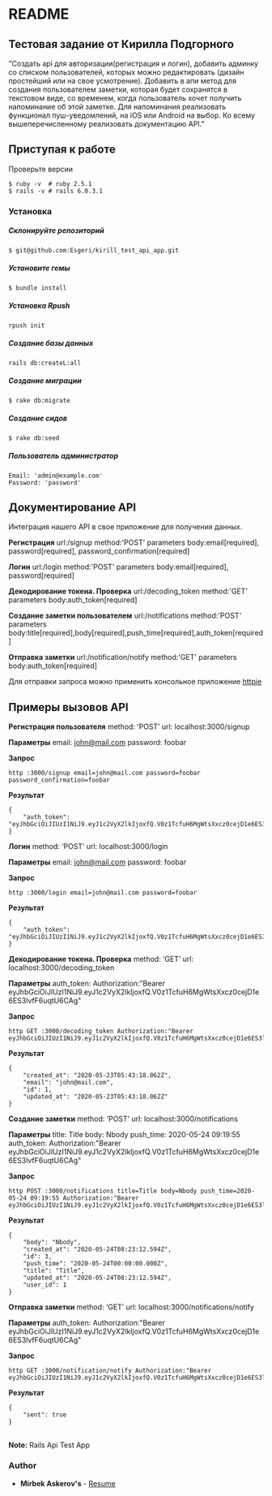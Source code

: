 # README

## Тестовая задание от Кирилла Подгорного

"Создать api для авторизации(регистрация и логин), добавить админку со списком пользователей, которых можно редактировать (дизайн простейший или на свое усмотрение). Добавить в апи метод для создания пользователем заметки, которая будет сохранятся в текстовом виде, со временем, когда пользователь хочет получить напоминание об этой заметке. Для напоминания реализовать функционал пуш-уведомлений, на iOS или Android на выбор. Ко всему вышеперечисленному реализовать документацию API."

## Приступая к работе

Проверьте версии
```
$ ruby -v  # ruby 2.5.1
$ rails -v # rails 6.0.3.1
```

### Установка

##### Склонируйте репозиторий
```
$ git@github.com:Esgeri/kirill_test_api_app.git
```

##### Установите гемы
```
$ bundle install
```

##### Установка Rpush
```
rpush init
```

##### Создание базы данных
```
rails db:createL:all
```

##### Создание миграции
```
$ rake db:migrate
```

##### Создание сидов
```
$ rake db:seed
```

##### Пользователь администратор
```
Email: 'admin@example.com'
Password: 'password'
```


##
## Документирование API
Интеграция нашего API в свое приложение для получения данных.

**Регистрация**
url:/signup
method:'POST'
parameters body:email[required], password[required], password_confirmation[required]

**Логин**
url:/login
method:'POST'
parameters body:email[required], password[required]

**Декодирование токена. Проверка**
url:/decoding_token
method:'GET'
parameters body:auth_token[required]

**Создание заметки пользователем**
url:/notifications
method:'POST'
parameters body:title[required],body[required],push_time[required],auth_token[required]

**Отправка заметки**
url:/notification/notify
method:'GET'
parameters body:auth_token[required]

Для отправки запроса можно применить консольное приложение [httpie](https://httpie.org/)

## Примеры вызовов API

**Регистрация пользователя**
method: ‘POST’
url: localhost:3000/signup

**Параметры**
email: john@mail.com
password: foobar

**Запрос**
```
http :3000/signup email=john@mail.com password=foobar password_confirmation=foobar
```

**Результат**
```
{
    "auth_token": "eyJhbGciOiJIUzI1NiJ9.eyJ1c2VyX2lkIjoxfQ.V0z1TcfuH6MgWtsXxcz0cejD1e6ES3lvfF6uqtU6CAg"
}
```

**Логин**
method: ‘POST’
url: localhost:3000/login

**Параметры**
email: john@mail.com
password: foobar

**Запрос**
```
http :3000/login email=john@mail.com password=foobar
```

**Результат**
```
{
    "auth_token": "eyJhbGciOiJIUzI1NiJ9.eyJ1c2VyX2lkIjoxfQ.V0z1TcfuH6MgWtsXxcz0cejD1e6ES3lvfF6uqtU6CAg"
}
```

**Декодирование токена. Проверка**
method: ‘GET’
url: localhost:3000/decoding_token

**Параметры**
auth_token: Authorization:"Bearer eyJhbGciOiJIUzI1NiJ9.eyJ1c2VyX2lkIjoxfQ.V0z1TcfuH6MgWtsXxcz0cejD1e6ES3lvfF6uqtU6CAg"

**Запрос**
```
http GET :3000/decoding_token Authorization:"Bearer eyJhbGciOiJIUzI1NiJ9.eyJ1c2VyX2lkIjoxfQ.V0z1TcfuH6MgWtsXxcz0cejD1e6ES3lvfF6uqtU6CAg"
```

**Результат**
```
{
    "created_at": "2020-05-23T05:43:18.062Z", 
    "email": "john@mail.com", 
    "id": 1, 
    "updated_at": "2020-05-23T05:43:18.062Z"
}
```

**Создание заметки**
method: ‘POST’
url: localhost:3000/notifications

**Параметры**
title: Title
body: Nbody
push_time: 2020-05-24 09:19:55
auth_token: Authorization:"Bearer eyJhbGciOiJIUzI1NiJ9.eyJ1c2VyX2lkIjoxfQ.V0z1TcfuH6MgWtsXxcz0cejD1e6ES3lvfF6uqtU6CAg"

**Запрос**
```
http POST :3000/notifications title=Title body=Nbody push_time=2020-05-24 09:19:55 Authorization:"Bearer eyJhbGciOiJIUzI1NiJ9.eyJ1c2VyX2lkIjoxfQ.V0z1TcfuH6MgWtsXxcz0cejD1e6ES3lvfF6uqtU6CAg"
```

**Результат**
```
{
    "body": "Nbody", 
    "created_at": "2020-05-24T08:23:12.594Z", 
    "id": 3, 
    "push_time": "2020-05-24T00:00:00.000Z", 
    "title": "Title", 
    "updated_at": "2020-05-24T08:23:12.594Z", 
    "user_id": 1
}
```

**Отправка заметки**
method: ‘GET’
url: localhost:3000/notifications/notify

**Параметры**
auth_token: Authorization:"Bearer eyJhbGciOiJIUzI1NiJ9.eyJ1c2VyX2lkIjoxfQ.V0z1TcfuH6MgWtsXxcz0cejD1e6ES3lvfF6uqtU6CAg"

**Запрос**
```
http GET :3000/notification/notify Authorization:"Bearer eyJhbGciOiJIUzI1NiJ9.eyJ1c2VyX2lkIjoxfQ.V0z1TcfuH6MgWtsXxcz0cejD1e6ES3lvfF6uqtU6CAg"
```

**Результат**
```
{
    "sent": true
}
```

##
__Note:__ Rails Api Test App

### Author

* **Mirbek Askerov's** - [Resume](https://esgeri.github.io/cv)
